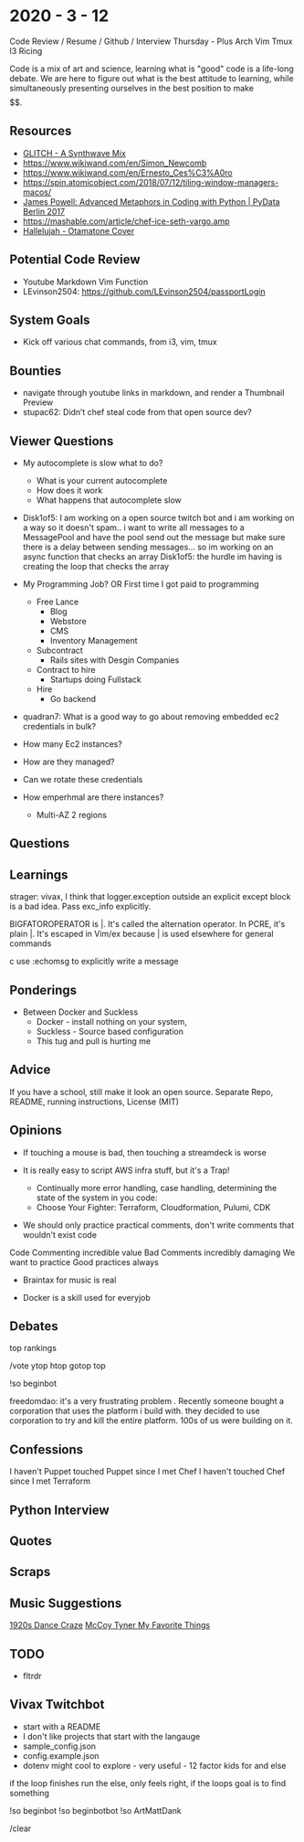 # 2020 - 3 - 12

Code Review / Resume / Github / Interview Thursday - Plus Arch Vim Tmux I3
Ricing

Code is a mix of art and science, learning what is "good" code is a life-long
debate. We are here to figure out what is the best attitude to learning, while
simultaneously presenting ourselves in the best position to make $$$$$$.

## Resources

- [GLITCH - A Synthwave Mix](https://www.youtube.com/watch?v=isIj3tuQTDY)
- <https://www.wikiwand.com/en/Simon_Newcomb>
- <https://www.wikiwand.com/en/Ernesto_Ces%C3%A0ro>
- <https://spin.atomicobject.com/2018/07/12/tiling-window-managers-macos/>
- [James Powell: Advanced Metaphors in Coding with Python | PyData Berlin
  2017](https://www.youtube.com/watch?v=R2ipPgrWypI)
- <https://mashable.com/article/chef-ice-seth-vargo.amp>
- [Hallelujah - Otamatone Cover](https://www.youtube.com/watch?v=x8hCe3j8CqU)

## Potential Code Review

- Youtube Markdown Vim Function
- LEvinson2504: <https://github.com/LEvinson2504/passportLogin>

## System Goals

- Kick off various chat commands, from i3, vim, tmux

## Bounties

- navigate through youtube links in markdown, and render a Thumbnail Preview
- stupac62: Didn’t chef steal code from that open source dev?

## Viewer Questions

- My autocomplete is slow what to do?
  - What is your current autocomplete
  - How does it work
  - What happens that autocomplete slow

- Disk1of5: I am working on a open source twitch bot and i am working on a way
  so it doesn't spam.. i want to write all messages to a MessagePool and have
  the pool send out the message but make sure there is a delay between sending
  messages... so im working on an async function that checks an array
  Disk1of5: the hurdle im having is creating the loop that checks the array

- My Programming Job? OR First time I got paid to programming
  - Free Lance
    - Blog
    - Webstore
    - CMS
    - Inventory Management
  - Subcontract
    - Rails sites with Desgin Companies
  - Contract to hire
    - Startups doing Fullstack
  - Hire
    - Go backend

- quadran7: What is a good way to go about removing embedded ec2 credentials in bulk?
- How many Ec2 instances?
- How are they managed?
- Can we rotate these credentials
- How emperhmal are there instances?
  - Multi-AZ 2 regions

## Questions

## Learnings

strager: vivax, I think that logger.exception outside an explicit except block
is a bad idea. Pass exc_info explicitly.

BIGFATOROPERATOR is \|. It's called the alternation operator. In PCRE, it's
plain |. It's escaped in Vim/ex because | is used elsewhere for general commands

c use :echomsg to explicitly write a message

## Ponderings

- Between Docker and Suckless
  - Docker - install nothing on your system,
  - Suckless - Source based configuration
  - This tug and pull is hurting me

## Advice

If you have a school, still make it look an open source.
Separate Repo, README, running instructions, License (MIT)

## Opinions

- If touching a mouse is bad, then touching a streamdeck is worse

- It is really easy to script AWS infra stuff, but it's a Trap!
  - Continually more error handling, case handling, determining the
    state of the system in you code:
  - Choose Your Fighter: Terraform, Cloudformation, Pulumi, CDK

- We should only practice practical comments, don't write comments
that wouldn't exist code

Code Commenting incredible value
Bad Comments incredibly damaging
We want to practice Good practices always

- Braintax for music is real

- Docker is a skill used for everyjob

## Debates

top rankings

/vote
ytop
htop
gotop
top

!so beginbot

freedomdao: it's a very frustrating problem . Recently someone bought a
corporation that uses the platform i build with. they decided to use corporation
to try and kill the entire platform. 100s of us were building on it.

## Confessions

I haven't Puppet touched Puppet since I met Chef
I haven't touched Chef since I met Terraform

## Python Interview

## Quotes

## Scraps

## Music Suggestions

[1920s Dance Craze](https://www.youtube.com/watch?v=V6QK0xc3mmo)
 [McCoy Tyner  My Favorite Things](https://www.youtube.com/watch?v=yaPVbKglRu8)

## TODO

- fltrdr

## Vivax Twitchbot

- start with a README
- I don't like projects that start with the langauge
- sample_config.json
- config.example.json
- dotenv might cool to explore - very useful - 12 factor kids
for and else

if the loop finishes run the else, only feels right, if the loops goal
   is to find something

!so beginbot
!so beginbotbot
!so ArtMattDank

/clear

